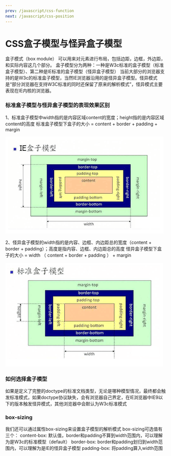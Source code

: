 ```yaml
---
prev: /javascript/css-function
next: /javascript/css-position
---
```


# CSS盒子模型与怪异盒子模型
盒子模式（box module） 可以用来对元素进行布局，包括边距，边框，外边距，和实际内容这几个部分。
盒子模型分为两种：一种是W3c标准的盒子模型（标准盒子模型）、第二种是IE标准的盒子模型（怪异盒子模型）
当前大部分的浏览器支持的是W3c的标准盒子模型，当然IE浏览器沿用的是怪异盒子模型。怪异模式是“部分浏览器在支持W3C标准的同时还保留了原来的解析模式”，怪异模式主要表现在IE内核的浏览器。

### 标准盒子模型与怪异盒子模型的表现效果区别

1、标准盒子模型中width指的是内容区域content的宽度；height指的是内容区域content的高度
标准盒子模型下盒子的大小 = content + border + padding + margin

![css3](../images/common/ie-box.jpg)

2、怪异盒子模型的width指的是内容、边框、内边距总的宽度（content + border + padding）；高度是指内容、边框、内边距总的高度
怪异盒子模型下盒子的大小 = width （ content + border + padding ） + margin

![css3](../images/common/stand-box.jpg)


### 如何选择盒子模型
如果是定义了完整的doctype的标准文档类型，无论是哪种模型情况，最终都会触发标准模式，如果doctype协议缺失，会有浏览器自己界定，在IE浏览器中IE9以下的版本触发怪异模式，其他浏览器中会默认为W3c标准模式

### box-sizing
我们还可以通过属性box-sizing来设置盒子模型的解析模式
box-sizing可选值有三个：
content-box: 默认值，border和padding不算到width范围内，可以理解为是W3c的标准模型（default）
border-box: border和padding划归到width范围内，可以理解为是IE的怪异盒子模型
padding-box: 将padding算入width范围
